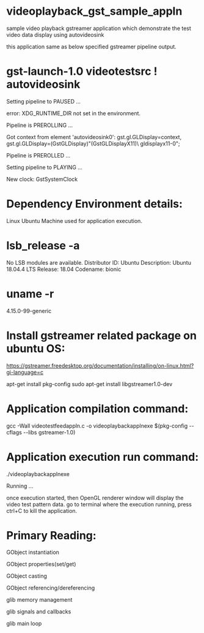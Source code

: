 # videoplayback_gst_sample_appln
sample video playback gstreamer application which demonstrate the test video data display using autovideosink

this application same as below specified gstreamer pipeline output.

# gst-launch-1.0 videotestsrc ! autovideosink

Setting pipeline to PAUSED ...

error: XDG_RUNTIME_DIR not set in the environment.

Pipeline is PREROLLING ...

Got context from element 'autovideosink0': gst.gl.GLDisplay=context, gst.gl.GLDisplay=(GstGLDisplay)"\(GstGLDisplayX11\)\ gldisplayx11-0";

Pipeline is PREROLLED ...

Setting pipeline to PLAYING ...

New clock: GstSystemClock




Dependency Environment details:
==============================================================================================================

Linux Ubuntu Machine used for application execution.

# lsb_release -a

No LSB modules are available. Distributor ID: Ubuntu Description: Ubuntu 18.04.4 LTS Release: 18.04 Codename: bionic

# uname -r

4.15.0-99-generic



Install gstreamer related package on ubuntu OS:
=============================================================================================================


https://gstreamer.freedesktop.org/documentation/installing/on-linux.html?gi-language=c

apt-get install pkg-config sudo apt-get install libgstreamer1.0-dev




Application compilation command:
=============================================================================================================


gcc -Wall videotestfeedappln.c -o videoplaybackapplnexe $(pkg-config --cflags --libs gstreamer-1.0)



Application execution run command:
=============================================================================================================


./videoplaybackapplnexe

Running ...

once execution started, then OpenGL renderer window will display the video test pattern data.
go to terminal where the execution running, press ctrl+C to kill the application.




Primary Reading: 
==============================================================================================================
GObject instantiation

GObject properties(set/get)

GObject casting

GObject referencing/dereferencing

glib memory management

glib signals and callbacks

glib main loop